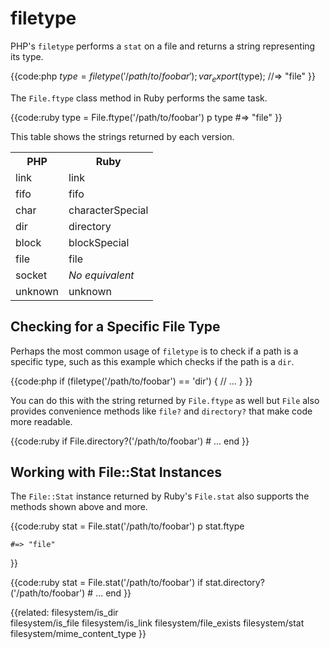 # filetype

PHP's `filetype` performs a `stat` on a file and returns a string representing
its type.

{{code:php
    $type = filetype('/path/to/foobar');
    var_export($type);
    //=> "file"
}}

The `File.ftype` class method in Ruby performs the same task.   

{{code:ruby
    type = File.ftype('/path/to/foobar')
    p type
    #=> "file"
}}

This table shows the strings returned by each version.

<div class="compare">
    <table cellspacing="0">
        <tr>
            <th>PHP</th><th>Ruby</th>
        </tr>
        <tr>
            <td>link</td><td>link</td>
        </tr>
        <tr>
            <td>fifo</td><td>fifo</td>
        </tr>
        <tr>
            <td>char</td><td>characterSpecial</td>
        </tr>
        <tr>
            <td>dir</td><td>directory</td>
        </tr>
        <tr>
            <td>block</td><td>blockSpecial</td>
        </tr>
        <tr>
            <td>file</td><td>file</td>
        </tr>
        <tr>
            <td>socket</td><td><i>No equivalent</i></td>
        </tr>
        <tr>
            <td>unknown</td><td>unknown</td>
        </tr>
    </table>
</div> 

## Checking for a Specific File Type

Perhaps the most common usage of `filetype` is to check if a path is a
specific type, such as this example which checks if the path is a `dir`.

{{code:php
    if (filetype('/path/to/foobar') == 'dir') {
      // ...
    }
}}

You can do this with the string returned by `File.ftype` as well but `File`
also provides convenience methods like `file?` and `directory?` that make code
more readable.

{{code:ruby
    if File.directory?('/path/to/foobar')
      # ...
    end
}}

## Working with File::Stat Instances

The `File::Stat` instance returned by Ruby's `File.stat` also supports the
methods shown above and more.

{{code:ruby
    stat = File.stat('/path/to/foobar')
    p stat.ftype

    #=> "file"
}}

{{code:ruby
    stat = File.stat('/path/to/foobar')
    if stat.directory?('/path/to/foobar')
      # ...
    end
}}


{{related:
    filesystem/is_dir         
    filesystem/is_file
    filesystem/is_link
    filesystem/file_exists
    filesystem/stat
    filesystem/mime_content_type
}}                        
